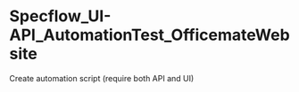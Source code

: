 # Specflow_UI-API_AutomationTest_OfficemateWebsite
Create automation script (require both API and UI)
